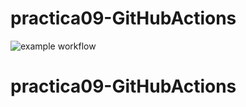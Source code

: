 # practica09-GitHubActions
![example workflow](https://github.com/paascorb/practica09-GitHubActions/actions/workflows/ci-primer-wf.yml/badge.svg)
# practica09-GitHubActions
